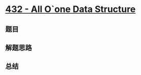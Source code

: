 # [432 - All O`one Data Structure](https://leetcode.com/problems/all-oone-data-structure/)

## 题目


## 解题思路


## 总结


